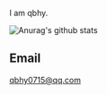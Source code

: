 I am qbhy.

![Anurag's github stats](https://github-readme-stats.vercel.app/api?username=qbhy&show_icons=true&title_color=fff&icon_color=79ff97&text_color=9f9f9f&bg_color=151515)

## Email

qbhy0715@qq.com


<!--
**Hanson/hanson** is a ✨ _special_ ✨ repository because its `README.md` (this file) appears on your GitHub profile.

Here are some ideas to get you started:

- 🔭 I’m currently working on ...
- 🌱 I’m currently learning ...
- 👯 I’m looking to collaborate on ...
- 🤔 I’m looking for help with ...
- 💬 Ask me about ...
- 📫 How to reach me: ...
- 😄 Pronouns: ...
- ⚡ Fun fact: ...
-->

